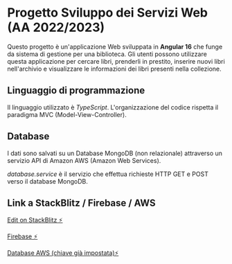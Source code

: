 # Progetto Sviluppo dei Servizi Web (AA 2022/2023)

Questo progetto è un'applicazione Web sviluppata in <b>Angular 16</b> che funge da sistema di gestione per una biblioteca. Gli utenti possono utilizzare questa applicazione per cercare libri, prenderli in prestito, inserire nuovi libri nell'archivio e visualizzare le informazioni dei libri presenti nella collezione.

## Linguaggio di programmazione

Il linguaggio utilizzato è <i>TypeScript</i>. L'organizzazione del codice rispetta il paradigma MVC (Model-View-Controller).

## Database

I dati sono salvati su un Database MongoDB (non relazionale) attraverso un servizio API di Amazon AWS (Amazon Web Services).

<i>database.service</i> è il servizio che effettua richieste HTTP GET e POST verso il database MongoDB.

## Link a StackBlitz / Firebase / AWS

[Edit on StackBlitz ⚡️](https://stackblitz.com/edit/progettossw-ilsamaritano)

[Firebase ⚡️](https://progettossw-vincesamma.firebaseapp.com/?942314)

[Database AWS (chiave già impostata)⚡️](https://eu-central-1.aws.data.mongodb-api.com/app/kvaas-giwjg/endpoint/get?key=f91a18be)
